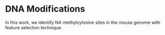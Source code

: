 # DNA Modifications
In this work, we identify N4-methylcytosine sites in the mouse genome with feature selection technique.
